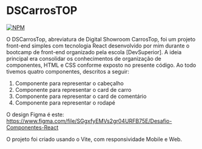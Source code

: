 # DSCarrosTOP

[![NPM](https://img.shields.io/npm/1/react)](https://github.com/rodrock95/dscarros-frontend/blob/main/LICENSE)

O DSCarrosTop, abreviatura de Digital Showroom CarrosTop, foi um projeto front-end simples com tecnologia React desenvolvido por mim durante o bootcamp de front-end organizado pela escola [DevSuperior].
A ideia principal era consolidar os conhecimentos de organização de componentes, HTML e CSS conforme exposto no presente código. Ao todo tivemos quatro componentes, descritos a seguir:

1) Componente para representar o cabeçalho
2) Componente para representar o card de carro
3) Componente para representar o card de comentário
4) Componente para representar o rodapé

O design Figma é este: https://www.figma.com/file/SGgxfyEMVs2gr04URFB75E/Desafio-Componentes-React

O projeto foi criado usando o Vite, com responsividade Mobile e Web.
